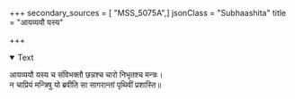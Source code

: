 +++
secondary_sources = [ "MSS_5075A",]
jsonClass = "Subhaashita"
title = "आयव्ययौ यस्य"

+++

<details open><summary>Text</summary>

आयव्ययौ यस्य च संविभक्तौ छन्नश्च चारो निभृतश्च मन्त्रः।  
न चाप्रियं मन्त्रिषु यो ब्रवीति सा सागरान्तां पृथिवीं प्रशास्ति॥
</details>
